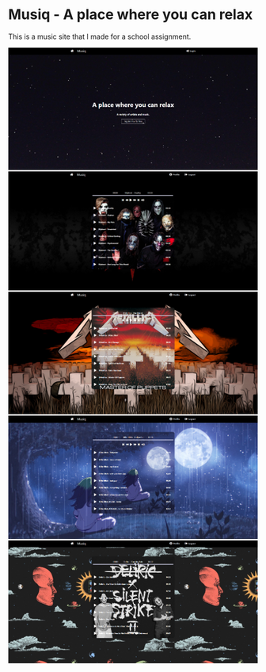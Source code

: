 # Musiq - A place where you can relax

This is a music site that I made for a school assignment.

![](readmeimages/Screenshot_1.png)
![](readmeimages/Screenshot_2.png)
![](readmeimages/Screenshot_3.png)
![](readmeimages/Screenshot_4.png)
![](readmeimages/Screenshot_5.png)

